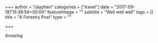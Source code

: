 +++
author = "Jayphen"
categories = ["travel"]
date = "2017-09-18T15:39:54+00:00"
featureImage = ""
subtitle = "Well well well"
tags = []
title = "A Forestry Post"
type = ""

+++


Amazing